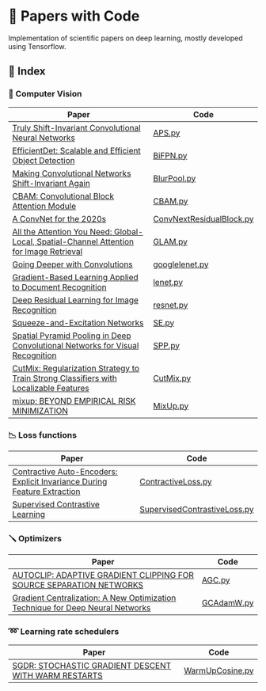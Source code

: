 # 🚀 Papers with Code

Implementation of scientific papers on deep learning, mostly developed using Tensorflow.

## 📄 Index

### 👀 Computer Vision

| Paper                                                                 | Code                                |
|-----------------------------------------------------------------------|---------------------------------------|
| [Truly Shift-Invariant Convolutional Neural Networks](https://arxiv.org/pdf/2011.14214) | [APS.py](cv/APS.py)                   |
| [EfficientDet: Scalable and Efficient Object Detection](https://arxiv.org/pdf/1911.09070) | [BiFPN.py](cv/BiFPN.py)               |
| [Making Convolutional Networks Shift-Invariant Again](https://arxiv.org/pdf/1904.11486) | [BlurPool.py](cv/BlurPool.py)         |
| [CBAM: Convolutional Block Attention Module](https://arxiv.org/pdf/1807.06521) | [CBAM.py](cv/CBAM.py)                 |
| [A ConvNet for the 2020s](https://arxiv.org/pdf/2201.03545)          | [ConvNextResidualBlock.py](cv/ConvNextResidualBlock.py) |
| [All the Attention You Need: Global-Local, Spatial-Channel Attention for Image Retrieval](https://arxiv.org/pdf/2107.08000) | [GLAM.py](cv/GLAM.py)                 |
| [Going Deeper with Convolutions](https://arxiv.org/pdf/1409.4842)    | [googlelenet.py](cv/googlelenet.py)   |
| [Gradient-Based Learning Applied to Document Recognition](http://yann.lecun.com/exdb/publis/pdf/lecun-01a.pdf) | [lenet.py](cv/lenet.py)               |
| [Deep Residual Learning for Image Recognition](https://arxiv.org/pdf/1512.03385) | [resnet.py](cv/resnet.py)             |
| [Squeeze-and-Excitation Networks](https://arxiv.org/pdf/1709.01507)  | [SE.py](cv/SE.py)                     |
| [Spatial Pyramid Pooling in Deep Convolutional Networks for Visual Recognition](https://arxiv.org/pdf/1406.4729) | [SPP.py](cv/SPP.py)                   |
| [CutMix: Regularization Strategy to Train Strong Classifiers with Localizable Features](https://arxiv.org/pdf/1905.04899) | [CutMix.py](cv/CutMix.py)                   |
| [mixup: BEYOND EMPIRICAL RISK MINIMIZATION](https://arxiv.org/pdf/1710.09412) | [MixUp.py](cv/MixUp.py)                   |

### 📉 Loss functions

| Paper                                                                 | Code                                |
|-----------------------------------------------------------------------|---------------------------------------|
| [Contractive Auto-Encoders: Explicit Invariance During Feature Extraction](http://www.icml-2011.org/papers/455_icmlpaper.pdf) | [ContractiveLoss.py](losses/ContractiveLoss.py)                   |
| [Supervised Contrastive Learning](https://arxiv.org/pdf/2004.11362) | [SupervisedContrastiveLoss.py](losses/SupervisedContrastiveLoss.py)               |

### 🪛 Optimizers

| Paper                                                                 | Code                                |
|-----------------------------------------------------------------------|---------------------------------------|
| [AUTOCLIP: ADAPTIVE GRADIENT CLIPPING FOR SOURCE SEPARATION NETWORKS](https://arxiv.org/pdf/2007.14469) | [AGC.py](optimizers/AGC.py)                   |
| [Gradient Centralization: A New Optimization Technique for Deep Neural Networks](https://arxiv.org/pdf/2004.01461) | [GCAdamW.py](optimizers/GCAdamW.py)               |

### ➿ Learning rate schedulers

| Paper                                                                 | Code                                |
|-----------------------------------------------------------------------|---------------------------------------|
| [SGDR: STOCHASTIC GRADIENT DESCENT WITH WARM RESTARTS](https://arxiv.org/pdf/1608.03983) | [WarmUpCosine.py](schedulers/WarmUpCosine.py)                   |
